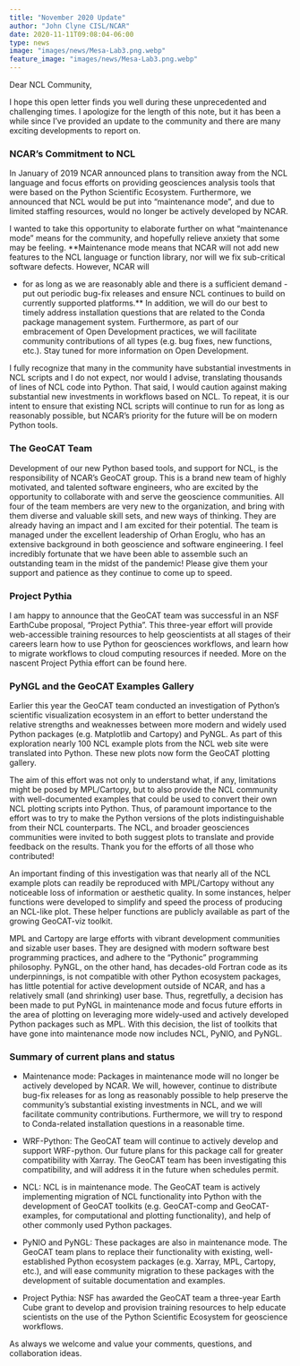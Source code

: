 ```yaml
---
title: "November 2020 Update"
author: "John Clyne CISL/NCAR"
date: 2020-11-11T09:08:04-06:00
type: news
image: "images/news/Mesa-Lab3.png.webp"
feature_image: "images/news/Mesa-Lab3.png.webp"
---
```


Dear NCL Community,

I hope this open letter finds you well during these unprecedented and challenging times. I apologize for the length of this note, but it has been a while since I’ve provided an update to the community and there are many exciting developments to report on.
<!--more-->
### NCAR’s Commitment to NCL

In January of 2019 NCAR announced plans to transition away from the NCL language and focus efforts on providing geosciences analysis tools that were based on the Python Scientific Ecosystem. Furthermore, we announced that NCL would be put into “maintenance mode”, and due to limited staffing resources, would no longer be actively developed by NCAR.

I wanted to take this opportunity to elaborate further on what “maintenance mode” means for the community, and hopefully relieve anxiety that some may be feeling. **Maintenance mode means that NCAR will not add new features to the NCL language or function library, nor will we fix sub-critical software defects. However, NCAR will

 - for as long as we are reasonably able and there is a sufficient demand - put out periodic bug-fix releases and ensure NCL continues to build on currently supported platforms.** In addition, we will do our best to timely address installation questions that are related to the Conda package management system. Furthermore, as part of our embracement of Open Development practices, we will facilitate community contributions of all types (e.g. bug fixes, new functions, etc.). Stay tuned for more information on Open Development.

I fully recognize that many in the community have substantial investments in NCL scripts and I do not expect, nor would I advise, translating thousands of lines of NCL code into Python. That said, I would caution against making substantial new investments in workflows based on NCL. To repeat, it is our intent to ensure that existing NCL scripts will continue to run for as long as reasonably possible, but NCAR’s priority for the future will be on modern Python tools.

### The GeoCAT Team

Development of our new Python based tools, and support for NCL, is the responsibility of NCAR’s GeoCAT group. This is a brand new team of highly motivated, and talented software engineers, who are excited by the opportunity to collaborate with and serve the geoscience communities. All four of the team members are very new to the organization, and bring with them diverse and valuable skill sets, and new ways of thinking. They are already having an impact and I am excited for their potential. The team is managed under the excellent leadership of Orhan Eroglu, who has an extensive background in both geoscience and software engineering. I feel incredibly fortunate that we have been able to assemble such an outstanding team in the midst of the pandemic! Please give them your support and patience as they continue to come up to speed.

### Project Pythia

I am happy to announce that the GeoCAT team was successful in an NSF EarthCube proposal, “Project Pythia”. This three-year effort will provide web-accessible training resources to help geoscientists at all stages of their careers learn how to use Python for geosciences workflows, and learn how to migrate workflows to cloud computing resources if needed. More on the nascent Project Pythia effort can be found here.

### PyNGL and the GeoCAT Examples Gallery

Earlier this year the GeoCAT team conducted an investigation of Python’s scientific visualization ecosystem in an effort to better understand the relative strengths and weaknesses between more modern and widely used Python packages (e.g. Matplotlib and Cartopy) and PyNGL. As part of this exploration nearly 100 NCL example plots from the NCL web site were translated into Python. These new plots now form the GeoCAT plotting gallery.

The aim of this effort was not only to understand what, if any, limitations might be posed by MPL/Cartopy, but to also provide the NCL community with well-documented examples that could be used to convert their own NCL plotting scripts into Python. Thus, of paramount importance to the effort was to try to make the Python versions of the plots indistinguishable from their NCL counterparts. The NCL, and broader geosciences communities were invited to both suggest plots to translate and provide feedback on the results. Thank you for the efforts of all those who contributed!

An important finding of this investigation was that nearly all of the NCL example plots can readily be reproduced with MPL/Cartopy without any noticeable loss of information or aesthetic quality. In some instances, helper functions were developed to simplify and speed the process of producing an NCL-like plot. These helper functions are publicly available as part of the growing GeoCAT-viz toolkit.

MPL and Cartopy are large efforts with vibrant development communities and sizable user bases. They are designed with modern software best programming practices, and adhere to the “Pythonic” programming philosophy. PyNGL, on the other hand, has decades-old Fortran code as its underpinnings, is not compatible with other Python ecosystem packages, has little potential for active development outside of NCAR, and has a relatively small (and shrinking) user base. Thus, regretfully, a decision has been made to put PyNGL in maintenance mode and focus future efforts in the area of plotting on leveraging more widely-used and actively developed Python packages such as MPL. With this decision, the list of toolkits that have gone into maintenance mode now includes NCL, PyNIO, and PyNGL.

### Summary of current plans and status

 - Maintenance mode: Packages in maintenance mode will no longer be actively developed by NCAR. We will, however, continue to distribute bug-fix releases for as long as reasonably possible to help preserve the community’s substantial existing investments in NCL, and we will facilitate community contributions. Furthermore, we will try to respond to Conda-related installation questions in a reasonable time.

 - WRF-Python: The GeoCAT team will continue to actively develop and support WRF-python. Our future plans for this package call for greater compatibility with Xarray. The GeoCAT team has been investigating this compatibility, and will address it in the future when schedules permit.

 - NCL: NCL is in maintenance mode. The GeoCAT team is actively implementing migration of NCL functionality into Python with the development of GeoCAT toolkits (e.g. GeoCAT-comp and GeoCAT-examples, for computational and plotting functionality), and help of other commonly used Python packages.

 - PyNIO and PyNGL: These packages are also in maintenance mode. The GeoCAT team plans to replace their functionality with existing, well-established Python ecosystem packages (e.g. Xarray, MPL, Cartopy, etc.), and will ease community migration to these packages with the development of suitable documentation and examples.

 - Project Pythia: NSF has awarded the GeoCAT team a three-year Earth Cube grant to develop and provision training resources to help educate scientists on the use of the Python Scientific Ecosystem for geoscience workflows.

As always we welcome and value your comments, questions, and collaboration ideas.